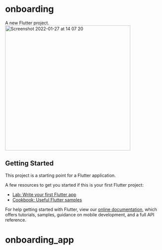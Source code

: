 # onboarding

A new Flutter project.
<img width="404" alt="Screenshot 2022-01-27 at 14 07 20" src="https://user-images.githubusercontent.com/36797498/151365585-bbc7b3f0-d6c9-40bc-b05a-c946ca412aca.png">

## Getting Started

This project is a starting point for a Flutter application.

A few resources to get you started if this is your first Flutter project:

- [Lab: Write your first Flutter app](https://flutter.dev/docs/get-started/codelab)
- [Cookbook: Useful Flutter samples](https://flutter.dev/docs/cookbook)

For help getting started with Flutter, view our
[online documentation](https://flutter.dev/docs), which offers tutorials,
samples, guidance on mobile development, and a full API reference.
# onboarding_app
